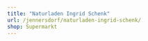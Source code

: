```yaml
---
title: "Naturladen Ingrid Schenk"
url: /jennersdorf/naturladen-ingrid-schenk/
shop: Supermarkt
---
```

